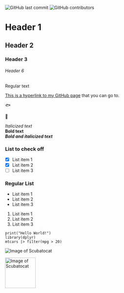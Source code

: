 ![GitHub last commit](https://img.shields.io/github/last-commit/e-perl-NOAA/skills-communicate-using-markdown)
![GitHub contributors](https://img.shields.io/github/contributors/e-perl-NOAA/skills-communicate-using-markdown)

# Header 1
## Header 2
### Header 3
###### Header 6
Regular text

[This is a hyperlink to my GitHub page](https://github.com/e-perl-NOAA) that you can go to.

:fish:

🐬

*Italicized text*  
**Bold text**  
***Bold and italicized text***  


### List to check off
- [x] List item 1
- [x] List item 2
- [ ] List item 3

### Regular List
- List item 1
- List item 2
- List item 3

1. List item 1
2. List item 2
3. List item 3

```
print("Hello World!")
library(dplyr)
mtcars |> filter(mpg > 20)
```

![Image of Scubatocat](https://octodex.github.com/images/scubatocat.png)

<!--- Different sized image ---> 
<img src="https://octodex.github.com/images/scubatocat.png" alt="Image of Scubatocat" width="100" height="100">
